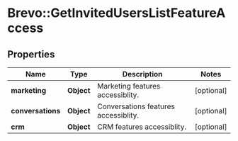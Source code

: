 # Brevo::GetInvitedUsersListFeatureAccess

## Properties
Name | Type | Description | Notes
------------ | ------------- | ------------- | -------------
**marketing** | **Object** | Marketing features accessiblity. | [optional] 
**conversations** | **Object** | Conversations features accessiblity. | [optional] 
**crm** | **Object** | CRM features accessiblity. | [optional] 


